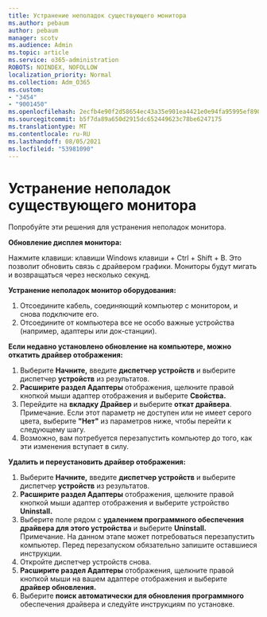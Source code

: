 ```yaml
---
title: Устранение неполадок существующего монитора
ms.author: pebaum
author: pebaum
manager: scotv
ms.audience: Admin
ms.topic: article
ms.service: o365-administration
ROBOTS: NOINDEX, NOFOLLOW
localization_priority: Normal
ms.collection: Adm_O365
ms.custom:
- "3454"
- "9001450"
ms.openlocfilehash: 2ecfb4e90f2d58654ec43a35e901ea4421e0e94fa95995ef890abc8af2d99ec7
ms.sourcegitcommit: b5f7da89a650d2915dc652449623c78be6247175
ms.translationtype: MT
ms.contentlocale: ru-RU
ms.lasthandoff: 08/05/2021
ms.locfileid: "53981090"
---
```

# <a name="troubleshoot-an-existing-monitor"></a>Устранение неполадок существующего монитора

Попробуйте эти решения для устранения неполадок монитора. 

**Обновление дисплея монитора:**

Нажмите клавиши: клавиши Windows клавиши + Ctrl + Shift + B. Это позволит обновить связь с драйвером графики. Мониторы будут мигать и возвращаться через несколько секунд.

**Устранение неполадок монитор оборудования:**

1. Отсоедините кабель, соединяющий компьютер с монитором, и снова подключите его.
2. Отсоедините от компьютера все не особо важные устройства (например, адаптеры или док-станции).

**Если недавно установлено обновление на компьютере, можно откатить драйвер отображения:**

1. Выберите **Начните,** введите **диспетчер устройств** и выберите диспетчер **устройств** из результатов.
2. **Расширите раздел Адаптеры** отображения, щелкните правой кнопкой мыши адаптер отображения и выберите **Свойства.**
3. Перейдите на **вкладку Драйвер** и выберите **откат драйвера**. <br>
Примечание. Если этот параметр не доступен или не имеет серого цвета, выберите **"Нет"** из параметров ниже, чтобы перейти к следующему шагу.
4. Возможно, вам потребуется перезапустить компьютер до того, как эти изменения вступает в силу.

**Удалить и переустановить драйвер отображения:**

1. Выберите **Начните,** введите **диспетчер устройств** и выберите диспетчер **устройств** из результатов.
2. **Расширите раздел Адаптеры** отображения, щелкните правой кнопкой мыши адаптер отображения и выберите устройство **Uninstall.** 
3. Выберите поле рядом с **удалением программного обеспечения драйвера для этого устройства** и выберите **Uninstall.**<br>
Примечание. На данном этапе может потребоваться перезапустить компьютер. Перед перезапуском обязательно запишите оставшиеся инструкции.
4. Откройте диспетчер устройств снова.
5. **Расширите раздел Адаптеры** отображения, щелкните правой кнопкой мыши на вашем адаптере отображения и выберите **драйвер обновления.**
6. Выберите **поиск автоматически для обновления программного** обеспечения драйвера и следуйте инструкциям по установке.